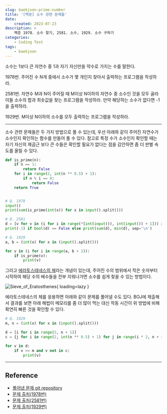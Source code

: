 ```yaml
---
slug: baekjoon-prime-number
title: '[백준] 소수 관련 문제들'
date:
    created: 2023-07-23
description: >
    백준 1978. 소수 찾기, 2581. 소수, 1929. 소수 구하기
categories:
    - Coding Test
tags:
    - baekjoon
---
```


소수는 1보다 큰 자연수 중 1과 자기 자신만을 약수로 가지는 수를 말한다.  

1978번. 주어진 수 N개 중에서 소수가 몇 개인지 찾아서 출력하는 프로그램을 작성하라.  

2581번. 자연수 M과 N이 주어질 때 M이상 N이하의 자연수 중 소수인 것을 모두 골라 이들 소수의 합과 최솟값을 찾는 프로그램을 작성하라. 만약 해당하는 소수가 없다면 -1을 출력하라.  

1929번. M이상 N이하의 소수를 모두 출력하는 프로그램을 작성하라.  

<!-- more -->

---

소수 관련 문제들은 두 가지 방법으로 풀 수 있는데, 우선 아래와 같이 주어진 자연수가 소수인지 확인하는 함수를 만들어 풀 수 있다. 참고로 특정 수가 소수인지 확인할 때는 자기 자신의 제곱근 보다 큰 수들은 확인할 필요가 없다는 점을 감안하면 좀 더 판별 속도를 올릴 수 있다.  

```python
def is_prime(n):
    if n == 1:
        return False
    for i in range(2, int(n ** 0.5) + 1):
        if n % i == 0:
            return False
    return True


# Q. 1978
input()
print(sum(is_prime(int(x)) for x in input().split()))

# Q. 2581
d = [v for v in (i for i in range(*[int(input()), int(input()) + 1])) if is_prime(v) == True]
print(-1) if bool(d) == False else print(sum(d), min(d), sep='\n')

# Q. 1929
a, b = (int(x) for x in (input().split()))

for v in (i for i in range(a, b + 1)):
    if is_prime(v):
        print(v)
```

그리고 [에라토스테네스의 체](https://ko.wikipedia.org/wiki/%EC%97%90%EB%9D%BC%ED%86%A0%EC%8A%A4%ED%85%8C%EB%84%A4%EC%8A%A4%EC%9D%98_%EC%B2%B4)라는 개념이 있는데, 주어진 수의 범위에서 작은 숫자부터 시작하여 해당 수의 배수들을 전부 지워나가면 소수를 쉽게 찾을 수 있는 방법이다.  

![Sieve_of_Eratosthenes](https://upload.wikimedia.org/wikipedia/commons/b/b9/Sieve_of_Eratosthenes_animation.gif){ loading=lazy }

에라토스테네스의 체를 응용하면 아래와 같이 문제를 풀어낼 수도 있다. BOJ에 제출해서 결과를 보면 아래 해법이 메모리를 좀 더 많이 먹는 대신 작동 시간이 위 방법에 비해 확연히 빠른 것을 확인할 수 있다.  

```python
# Q. 1929
m, n = (int(x) for x in (input().split()))

d = [i for i in range(2, n + 1)]
c = {j for i in range(2, int(n ** 0.5) + 1) for j in range(i * 2, n + i, i)}

for v in d:
    if v >= m and v not in c:
        print(v)
```

---
## Reference
- [풀어낸 문제 git repository](https://github.com/djccnt15/coding_test)
- [문제 출처(1978번)](https://www.acmicpc.net/problem/1978)
- [문제 출처(2581번)](https://www.acmicpc.net/problem/2581)
- [문제 출처(1929번)](https://www.acmicpc.net/problem/1929)